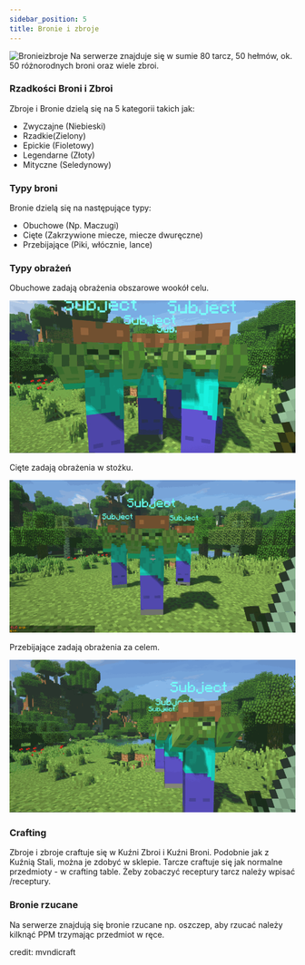 ```yaml
---
sidebar_position: 5
title: Bronie i zbroje
---
```

![Bronieizbroje](./img/bronieizbroje.png)
Na serwerze znajduje się w sumie 80 tarcz, 50 hełmów, ok. 50 różnorodnych broni oraz wiele zbroi.
### Rzadkości Broni i Zbroi
Zbroje i Bronie dzielą się na 5 kategorii takich jak:
- Zwyczajne (Niebieski)
- Rzadkie(Zielony)
- Epickie (Fioletowy)
- Legendarne (Złoty)
- Mityczne (Seledynowy)
### Typy broni
Bronie dzielą się na następujące typy:
- Obuchowe (Np. Maczugi)
- Cięte (Zakrzywione miecze, miecze dwuręczne) 
- Przebijające (Piki, włócznie, lance)
### Typy obrażeń

Obuchowe zadają obrażenia obszarowe wookół celu.

![Obuchowe](./img/aoe.gif)

Cięte zadają obrażenia w stożku.

![Ciete](./img/slashing.gif)

Przebijające zadają obrażenia za celem.

![Przebijajace](./img/piercing.gif)

### Crafting
Zbroje i zbroje craftuje się w Kuźni Zbroi i Kuźni Broni. Podobnie jak z Kuźnią Stali, można je zdobyć w sklepie. Tarcze craftuje się jak normalne przedmioty - w crafting table. Żeby zobaczyć receptury tarcz należy wpisać /receptury.

### Bronie rzucane 
Na serwerze znajdują się bronie rzucane np. oszczep, aby rzucać należy kilknąć PPM trzymając przedmiot w ręce.

credit: mvndicraft
